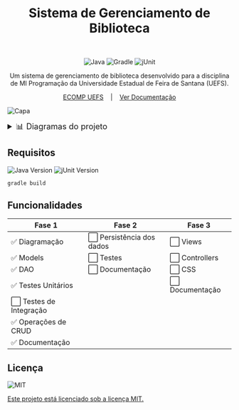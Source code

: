 <div align="center">

#  Sistema de Gerenciamento de Biblioteca
<br>

![Java](https://img.shields.io/badge/Java-%23ED8B00?logo=openjdk&logoColor=white)
![Gradle](https://img.shields.io/badge/Gradle-02303A?logo=gradle&logoColor=white)
![jUnit](https://img.shields.io/badge/jUnit-25A162?logo=junit5&logoColor=white)

Um sistema de gerenciamento de biblioteca desenvolvido para a disciplina de MI Programação da Universidade Estadual de Feira de Santana (UEFS).

[ECOMP UEFS](https://www.ecomp.uefs.br/)&nbsp;&nbsp;&nbsp;&nbsp;|&nbsp;&nbsp;&nbsp;&nbsp;[Ver Documentação](#)

</div>


![Capa](https://cdn.micaelmuniz.com/img/sistemagerenciamentodebibliotecailustracao2.png)


<details>
    <summary style="font-size: 18px;">📊 Diagramas do projeto</summary>
    
  - <h5>Diagrama de Classes</h5><img src="https://raw.githubusercontent.com/thejoseviictor/SistemaGerenciamentoBiblioteca/main/doc/DiagramaClasses.png" alt="Diagrama de Classes" width="500"/>
  - <h5>Diagrama de Casos de Uso</h5><img src="https://raw.githubusercontent.com/thejoseviictor/SistemaGerenciamentoBiblioteca/main/doc/DiagramaCasosUso.png" alt="Diagrama de Casos de Uso" width="500"/>

</details>


## Requisitos
![Java Version](https://img.shields.io/badge/OpenJDK-20.0.2-yellow) ![jUnit Version](https://img.shields.io/badge/JUnit-4.13.1-blue) 
```bash 
gradle build
```


## Funcionalidades

| Fase 1                 | Fase 2                   | Fase 3         |
|------------------------|--------------------------|----------------|
| ✅ Diagramação          | ⬜ Persistência dos dados | ⬜ Views        |
| ✅ Models               | ⬜ Testes                 | ⬜ Controllers  |
| ✅ DAO                  | ⬜ Documentação           | ⬜ CSS          |
| ✅ Testes Unitários     |                          | ⬜ Documentação |
| ⬜ Testes de Integração |                          |                |
| ✅ Operações de CRUD    |                          |                |
| ✅ Documentação         |                          |                |

## Licença

![MIT](https://img.shields.io/github/license/micaelmz/you-shop?style=for-the-badge)

[//]: # ([![FOSSA Status]&#40;https://app.fossa.com/api/projects/git%2Bgithub.com%2Fmicaelmuniz%2Fyoushop.svg?type=large&#41;]&#40;https://app.fossa.com/projects/git%2Bgithub.com%2Fmicaelmuniz%2Fyoushop?ref=badge_large&#41;)

[Este projeto está licenciado sob a licença MIT.](https://github.com/micaelmz/you-shop/blob/master/LICENSE)
